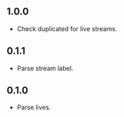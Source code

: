 ## 1.0.0

- Check duplicated for live streams.

## 0.1.1

- Parse stream label.

## 0.1.0

- Parse lives.
